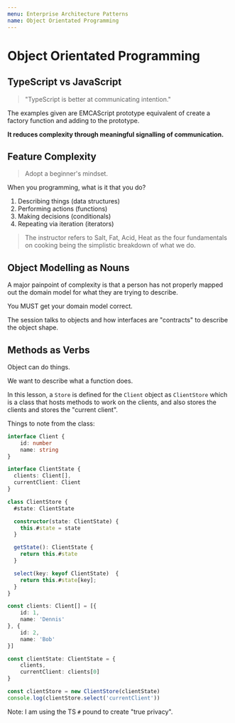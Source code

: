 ```yaml
---
menu: Enterprise Architecture Patterns
name: Object Orientated Programming
---
```


# Object Orientated Programming

## TypeScript vs JavaScript

> "TypeScript is better at communicating intention."

The examples given are EMCAScript prototype equivalent of create a factory function and adding to the prototype.

**It reduces complexity through meaningful signalling of communication.**

## Feature Complexity

> Adopt a beginner's mindset.

When you programming, what is it that you do?

1. Describing things (data structures)
2. Performing actions (functions)
3. Making decisions (conditionals)
4. Repeating via iteration (iterators)

> The instructor refers to Salt, Fat, Acid, Heat as the four fundamentals on cooking being the simplistic breakdown of what we do.

## Object Modelling as Nouns

A major painpoint of complexity is that a person has not properly mapped out the domain model for what they are trying to describe.

You MUST get your domain model correct.

The session talks to objects and how interfaces are "contracts" to describe the object shape.

## Methods as Verbs

Object can do things.

We want to describe what a function does.

In this lesson, a `Store` is defined for the `Client` object as `ClientStore` which is a class that hosts methods to work on the clients, and also stores the clients and stores the "current client".

Things to note from the class:

```ts
interface Client {
	id: number
	name: string
}

interface ClientState {
  clients: Client[],
  currentClient: Client
}

class ClientStore {
  #state: ClientState

  constructor(state: ClientState) {
    this.#state = state
  }

  getState(): ClientState {
    return this.#state
  }

  select(key: keyof ClientState)  {
    return this.#state[key];
  }
}

const clients: Client[] = [{
	id: 1,
	name: 'Dennis'
}, {
	id: 2,
	name: 'Bob'
}]

const clientState: ClientState = {
	clients,
	currentClient: clients[0]
}

const clientStore = new ClientStore(clientState)
console.log(clientStore.select('currentClient'))
```

Note: I am using the TS `#` pound to create "true privacy".
